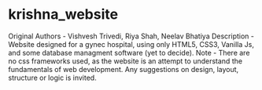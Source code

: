 # krishna_website
Original Authors - Vishvesh Trivedi, Riya Shah, Neelav Bhatiya
Description - Website designed for a gynec hospital, using only HTML5, CSS3, Vanilla Js, and some database managment software (yet to decide).
Note - There are no css frameworks used, as the website is an attempt to understand the fundamentals of web development.
Any suggestions on design, layout, structure or logic is invited.
